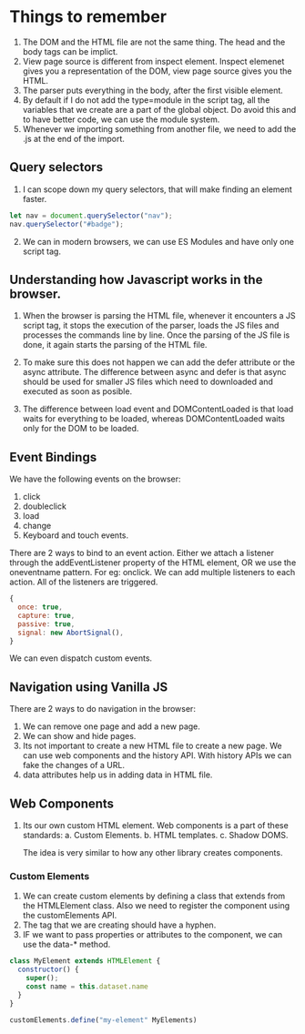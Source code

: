 # Things to remember

1. The DOM and the HTML file are not the same thing. The head and the body tags can be implict.
2. View page source is different from inspect element. Inspect elemenet gives you a representation of the DOM, view page source gives you the HTML.
3. The parser puts everything in the body, after the first visible element.
4. By default if I do not add the type=module in the script tag, all the variables that we create are a part of the global object. Do avoid this and to have better code, we can use the module system.
5. Whenever we importing something from another file, we need to add the .js at the end of the import.

## Query selectors

1. I can scope down my query selectors, that will make finding an element faster.

```javascript
let nav = document.querySelector("nav");
nav.querySelector("#badge");
```

2. We can in modern browsers, we can use ES Modules and have only one script tag.

## Understanding how Javascript works in the browser.

1. When the browser is parsing the HTML file, whenever it encounters a JS script tag, it stops the execution of the parser, loads the JS files and processes the commands line by line. Once the parsing of the JS file is done, it again starts the parsing of the HTML file.

2. To make sure this does not happen we can add the defer attribute or the async attribute. The difference between async and defer is that async should be used for smaller JS files which need to downloaded and executed as soon as posible.

3. The difference between load event and DOMContentLoaded is that load waits for everything to be loaded, whereas DOMContentLoaded waits only for the DOM to be loaded.

## Event Bindings

We have the following events on the browser:

1. click
2. doubleclick
3. load
4. change
5. Keyboard and touch events.

There are 2 ways to bind to an event action. Either we attach a listener through the addEventListener property of the HTML element, OR we use the oneventname pattern. For eg: onclick. We can add multiple listeners to each action. All of the listeners are triggered.

```javascript
{
  once: true,
  capture: true,
  passive: true,
  signal: new AbortSignal(),
}
```

We can even dispatch custom events.

## Navigation using Vanilla JS

There are 2 ways to do navigation in the browser:

1. We can remove one page and add a new page.
2. We can show and hide pages.
3. Its not important to create a new HTML file to create a new page. We can use web components and the history API. With history APIs we can fake the changes of a URL.
4. data attributes help us in adding data in HTML file.

## Web Components

1. Its our own custom HTML element. Web components is a part of these standards:
   a. Custom Elements.
   b. HTML templates.
   c. Shadow DOMS.

   The idea is very similar to how any other library creates components.

### Custom Elements

1. We can create custom elements by defining a class that extends from the HTMLElement class. Also we need to register the component using the customElements API.
2. The tag that we are creating should have a hyphen.
3. IF we want to pass properties or attributes to the component, we can use the data-\* method.

```javascript
class MyElement extends HTMLElement {
  constructor() {
    super();
    const name = this.dataset.name
  }
}

customElements.define("my-element" MyElements)
```

